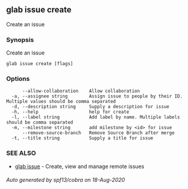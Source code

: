 ## glab issue create

Create an issue

### Synopsis

Create an issue

```
glab issue create [flags]
```

### Options

```
      --allow-collaboration    Allow collaboration
  -a, --assignee string        Assign issue to people by their ID. Multiple values should be comma separated 
  -d, --description string     Supply a description for issue
  -h, --help                   help for create
  -l, --label string           Add label by name. Multiple labels should be comma separated
  -m, --milestone string       add milestone by <id> for issue
      --remove-source-branch   Remove Source Branch after merge
  -t, --title string           Supply a title for issue
```

### SEE ALSO

* [glab issue](glab_issue.md)	 - Create, view and manage remote issues

###### Auto generated by spf13/cobra on 18-Aug-2020
